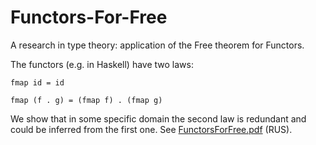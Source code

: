 # Functors-For-Free
A research in type theory: application of the Free theorem for Functors.

The functors (e.g. in Haskell) have two laws: 

`fmap id = id` 

`fmap (f . g) = (fmap f) . (fmap g)`

We show that in some specific domain the second law is redundant and could be inferred from the first one.
See [FunctorsForFree.pdf](https://github.com/demarkok/Functors-For-Free/master/FunctorsForFree.pdf) (RUS).
